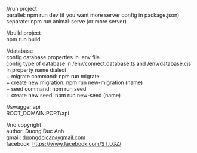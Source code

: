 //run project<br />
    parallel: npm run dev (if you want more server config in package.json)<br />
    separate: npm run animal-serve (or more server)<br />

//build project<br />
npm run build<br />

//database<br />
config database properties in .env file<br />
config type of database in /env/connect.database.ts and /env/database.cjs in property name dialect<br />
    + migrate command: npm run migrate<br />
    + create new migration: npm run new-migration (name)<br />
    + seed command: npm run seed<br />
    + create new seed: npm run new-seed (name)<br />

//swagger api<br />
ROOT_DOMAIN:PORT/api<br />

//no copyright<br />
author: Duong Duc Anh<br />
gmail: duongdoican@gmail.com<br />
facebook: https://www.facebook.com/ST.LGZ/<br />
